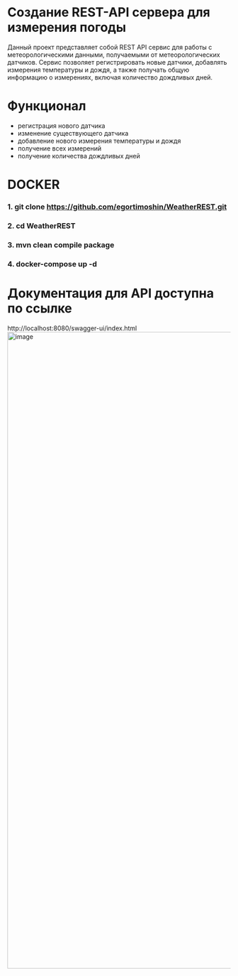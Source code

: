 # Создание REST-API сервера для измерения погоды

Данный проект представляет собой REST API сервис для работы с метеорологическими данными, получаемыми от метеорологических датчиков. Сервис позволяет регистрировать новые датчики, добавлять измерения температуры и дождя, а также получать общую информацию о измерениях, включая количество дождливых дней.

# Функционал

- регистрация нового датчика
- изменение существующего датчика
- добавление нового измерения температуры и дождя
- получение всех измерений
- получение количества дождливых дней

# DOCKER

### 1. git clone https://github.com/egortimoshin/WeatherREST.git
### 2. cd WeatherREST
### 3. mvn clean compile package
### 4. docker-compose up -d

# Документация для API доступна по ссылке
http://localhost:8080/swagger-ui/index.html
<img width="1434" alt="image" src="https://github.com/egortimoshin/WeatherRestApiService/assets/122122063/9108c095-f514-4194-80ac-38fda3119ffc">
